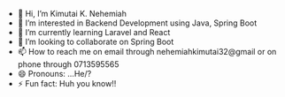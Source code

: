- 👋 Hi, I’m Kimutai K. Nehemiah
- 👀 I’m interested in Backend Development using Java, Spring Boot
- 🌱 I’m currently learning Laravel and React
- 💞️ I’m looking to collaborate on Spring Boot
- 📫 How to reach me on email through nehemiahkimutai32@gmail or on phone through 0713595565
- 😄 Pronouns: ...He/? 
- ⚡ Fun fact: Huh you know!!

<!---
KemboiN/KemboiN is a ✨ special ✨ repository because its `README.md` (this file) appears on your GitHub profile.
You can click the Preview link to take a look at your changes.
--->
